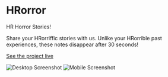 HRorror
=========

HR Horror Stories! 

Share your HRorriffic stories with us. Unlike your HRorrible past experiences, these notes disappear after 30 seconds!

[See the project live](http://ss14-team-403.divshot.io/)

![Desktop Screenshot](https://raw2.github.com/brendajin/HRorror/master/public/img/HRorror_desktop.jpg "Desktop HRorror Screenshot")
![Mobile Screenshot](https://raw2.github.com/brendajin/HRorror/master/public/img/HRorror_mobile.jpg "Mobile HRorror Screenshot")
